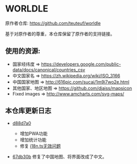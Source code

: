 # WOR**L**DLE

原作者仓库: https://github.com/teuteuf/worldle

基于对原作者的尊重，本仓库保留了原作者的支持链接。

## 使用的资源:

- 国家经纬度 => https://developers.google.com/public-data/docs/canonical/countries_csv
- 中文国家名 => https://zh.wikipedia.org/wiki/ISO_3166
- 中国国家地图 => http://616pic.com/sucai/1m9i7wo2e.html
- 其他国家、地区地图 => https://github.com/djaiss/mapsicon
- Fixed images => http://www.amcharts.com/svg-maps/

## 本仓库更新日志
- [d88d7a0](https://github.com/teuteuf/worldle/tree/d88d7a07e95b37d727d69bda8721a6c4424eced6)
  - 增加PWA功能
  - 增加统计功能
  - 修复 [i18n.ts无效问题](https://github.com/teuteuf/worldle/issues/43)

- [67db30b](https://github.com/teuteuf/worldle/tree/67db30bdf79c0965c19acd53f5744c1773eb307d) 修复了中国地图、将界面改成了中文。